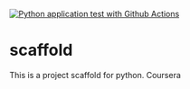 [![Python application test with Github Actions](https://github.com/DiegoAlvarez147/scaffold/actions/workflows/main.yml/badge.svg)](https://github.com/DiegoAlvarez147/scaffold/actions/workflows/main.yml)

# scaffold
This is a project scaffold for python. Coursera
